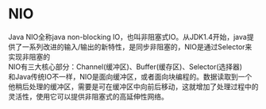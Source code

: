 # NIO

Java NIO全称java non-blocking IO，也叫非阻塞式IO。从JDK1.4开始，java提供了一系列改进的输入/输出的新特性，是同步非阻塞的，NIO是通过Selector来实现非阻塞的</br>
NIO有三大核心部分：Channel(缓冲区)、Buffer(缓存区)、Selector(选择器)</br>
和Java传统IO不一样，NIO是面向缓冲区，或者面向块编程的。数据读取到一个他稍后处理的缓冲区，需要是可在缓冲区中向前后移动，这就增加了处理过程中的灵活性，使用它可以提供非阻塞式的高延伸性网络。